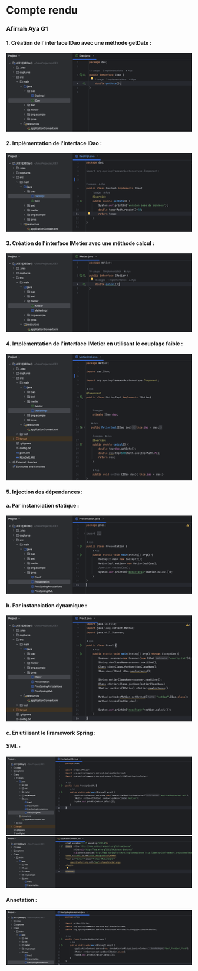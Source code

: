<h1> Compte rendu </h1>
<h3> Afirrah Aya G1 </h3>
<h4> 1. Création de l'interface IDao avec une méthode getDate :</h4>

<img src="captures/CJEE1.png">

<h4> 2. Implémentation de l'interface IDao :   </h4>

<img src="captures/CJEE2.png">

<h4> 3. Création de l'interface IMetier avec une méthode calcul :</h4>

<img src="captures/CJEE3.png">

<h4> 4. Implémentation de l'interface IMetier en utilisant le couplage faible : </h4>

<img src="captures/CJEE4.png">

<h4> 5. Injection des dépendances :</h4>

<h4> a. Par instanciation statique :</h4>

<img src="captures/CJEE5.png">

<h4> b. Par instanciation dynamique :</h4>

<img src="captures/CJEE6.png">

<h4> c. En utilisant le Framework Spring :</h4>
<h4> XML : </h4>

<img src="captures/CJEE71.png">
<img src="captures/CJEE72.png">

<h4> Annotation : </h4>

<img src="captures/CJEE8.png">





